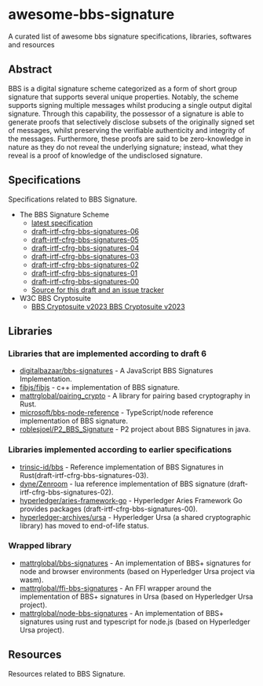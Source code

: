 # awesome-bbs-signature
A curated list of awesome bbs signature specifications, libraries, softwares and resources

## Abstract
BBS is a digital signature scheme categorized as a form of short group signature that supports several unique properties. Notably, the scheme supports signing multiple messages whilst producing a single output digital signature. Through this capability, the possessor of a signature is able to generate proofs that selectively disclose subsets of the originally signed set of messages, whilst preserving the verifiable authenticity and integrity of the messages. Furthermore, these proofs are said to be zero-knowledge in nature as they do not reveal the underlying signature; instead, what they reveal is a proof of knowledge of the undisclosed signature.
## Specifications

Specifications related to BBS Signature.

- The BBS Signature Scheme
    - [latest specification](https://identity.foundation/bbs-signature/draft-irtf-cfrg-bbs-signatures.html)
    - [draft-irtf-cfrg-bbs-signatures-06](https://datatracker.ietf.org/doc/draft-irtf-cfrg-bbs-signatures/06/)
    - [draft-irtf-cfrg-bbs-signatures-05](https://datatracker.ietf.org/doc/draft-irtf-cfrg-bbs-signatures/05/)
    - [draft-irtf-cfrg-bbs-signatures-04](https://datatracker.ietf.org/doc/draft-irtf-cfrg-bbs-signatures/04/)
    - [draft-irtf-cfrg-bbs-signatures-03](https://datatracker.ietf.org/doc/draft-irtf-cfrg-bbs-signatures/03/)
    - [draft-irtf-cfrg-bbs-signatures-02](https://datatracker.ietf.org/doc/draft-irtf-cfrg-bbs-signatures/02/)
    - [draft-irtf-cfrg-bbs-signatures-01](https://datatracker.ietf.org/doc/draft-irtf-cfrg-bbs-signatures/01/)
    - [draft-irtf-cfrg-bbs-signatures-00](https://datatracker.ietf.org/doc/draft-irtf-cfrg-bbs-signatures/00/)
    - [Source for this draft and an issue tracker](https://github.com/decentralized-identity/bbs-signature)
- W3C BBS Cryptosuite
    - [BBS Cryptosuite v2023 BBS Cryptosuite v2023](https://www.w3.org/TR/vc-di-bbs/)

## Libraries

### Libraries that are implemented according to draft 6
- [digitalbazaar/bbs-signatures](https://github.com/digitalbazaar/bbs-signatures) - A JavaScript BBS Signatures Implementation.
- [fibjs/fibjs](https://github.com/fibjs/fibjs/tree/dev/fibjs/src/crypto/bbs) - c++ implementation of BBS signature.
- [mattrglobal/pairing_crypto](https://github.com/mattrglobal/pairing_crypto) - A library for pairing based cryptography in Rust.
- [microsoft/bbs-node-reference](https://github.com/microsoft/bbs-node-reference) - TypeScript/node reference implementation of BBS signature.
- [roblesjoel/P2_BBS_Signature](https://github.com/roblesjoel/P2_BBS_Signature) - P2 project about BBS Signatures in java.

### Libraries implemented according to earlier specifications
- [trinsic-id/bbs](https://github.com/trinsic-id/bbs) - Reference implementation of BBS Signatures in Rust(draft-irtf-cfrg-bbs-signatures-03).
- [dyne/Zenroom](https://github.com/dyne/Zenroom/blob/3d9c2c31babfdb9e5e8f5171125639f0afa849bd/src/lua/crypto_bbs.lua) - lua reference implementation of BBS signature (draft-irtf-cfrg-bbs-signatures-02).
- [hyperledger/aries-framework-go](https://github.com/hyperledger/aries-framework-go/tree/main/component/kmscrypto/crypto/primitive/bbs12381g2pub) - Hyperledger Aries Framework Go provides packages (draft-irtf-cfrg-bbs-signatures-00).
- [hyperledger-archives/ursa](https://github.com/hyperledger-archives/ursa) - Hyperledger Ursa (a shared cryptographic library) has moved to end-of-life status.

### Wrapped library
- [mattrglobal/bbs-signatures](https://github.com/mattrglobal/bbs-signatures) - An implementation of BBS+ signatures for node and browser environments (based on Hyperledger Ursa project via wasm).
- [mattrglobal/ffi-bbs-signatures](https://github.com/mattrglobal/ffi-bbs-signatures) - An FFI wrapper around the implementation of BBS+ signatures in Ursa (based on Hyperledger Ursa project).
- [mattrglobal/node-bbs-signatures](https://github.com/mattrglobal/node-bbs-signatures) - An implementation of BBS+ signatures using rust and typescript for node.js (based on Hyperledger Ursa project).

## Resources

Resources related to BBS Signature.
